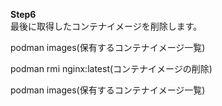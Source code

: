 **Step6**  
最後に取得したコンテナイメージを削除します。  

podman images(保有するコンテナイメージ一覧)  

podman rmi nginx:latest(コンテナイメージの削除)  

podman images(保有するコンテナイメージ一覧)   
